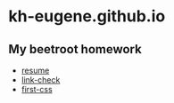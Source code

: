 # kh-eugene.github.io
## My beetroot homework
* [resume](https://kh-eugene.github.io/resume/index.html)
* [link-check](https://kh-eugene.github.io/link-check/index.html)
* [first-css](https://kh-eugene.github.io/first-css/index.html)
